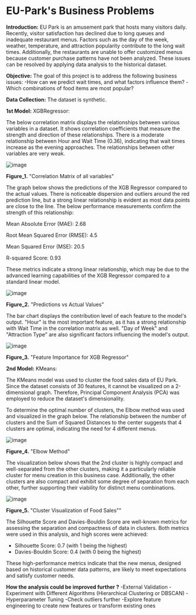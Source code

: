 # EU-Park's Business Problems  
    
**Introduction:** 
EU Park is an amusement park that hosts many visitors daily. Recently, visitor satisfaction has declined due to long queues and inadequate restaurant menus.
Factors such as the day of the week, weather, temperature, and attraction popularity contribute to the long wait times.
Additionally, the restaurants are unable to offer customized menus because customer purchase patterns have not been analyzed.
These issues can be resolved by applying data analysis to the historical dataset.

**Objective:** The goal of this project is to address the following business issues:
-How can we predict wait times, and what factors influence them?
-Which combinations of food items are most popular?

**Data Collection:** The dataset is synthetic.

**1st Model:** XGBRegressor:

The below correlation matrix displays the relationships between various variables in a dataset. 
It shows correlation coefficients that measure the strength and direction of these relationships. 
There is a moderate relationship between Hour and Wait Time (0.36), indicating that wait times increase as the evening approaches. 
The relationships between other variables are very weak.

![image](https://github.com/user-attachments/assets/b40f3bb2-3ac4-48f6-8ded-ec21675d495a)

**Figure_1.** "Correlation Matrix of all variables"

The graph below shows the predictions of the XGB Regressor compared to the actual values. 
There is noticeable dispersion and outliers around the red prediction line, but a strong linear relationship is evident as most data points are close to the line.
The below performance measurements confirm the strength of this relationship:

Mean Absolute Error (MAE): 2.68

Root Mean Squared Error (RMSE): 4.5

Mean Squared Error (MSE): 20.5

R-squared Score: 0.93

These metrics indicate a strong linear relationship, which may be due to the advanced learning capabilities of the XGB Regressor compared to a standard linear model.

![image](https://github.com/user-attachments/assets/7b94540c-eabb-4bd2-87df-64eebc28f4b7)

**Figure_2.** "Predictions vs Actual Values"

The bar chart displays the contribution level of each feature to the model's output. 
"Hour" is the most important feature, as it has a strong relationship with Wait Time in the correlation matrix as well. 
"Day of Week" and "Attraction Type" are also significant factors influencing the model's output.

![image](https://github.com/user-attachments/assets/88923918-e406-4761-8d2e-ec266f6413bc)

**Figure_3.** "Feature Importance for XGB Regressor"



**2nd Model:** KMeans:

The KMeans model was used to cluster the food sales data of EU Park. 
Since the dataset consists of 30 features, it cannot be visualized on a 2-dimensional graph. 
Therefore, Principal Component Analysis (PCA) was employed to reduce the dataset's dimensionality.

To determine the optimal number of clusters, the Elbow method was used and visualized in the graph below.
The relationship between the number of clusters and the Sum of Squared Distances to the center suggests that 4 clusters are optimal, indicating the need for 4 different menus.

![image](https://github.com/user-attachments/assets/8477480f-4140-414c-98a6-789ae36d1865)

**Figure_4.** "Elbow Method"

The visualization below shows that the 2nd cluster is highly compact and well-separated from the other clusters, making it a particularly reliable cluster for menu creation in this business case. 
Additionally, the other clusters are also compact and exhibit some degree of separation from each other, further supporting their viability for distinct menu combinations.

![image](https://github.com/user-attachments/assets/198741d0-2a4b-4e26-9094-fe0a6dba9e8b)

**Figure_5.** "Cluster Visualization of Food Sales""

The Silhouette Score and Davies-Bouldin Score are well-known metrics for assessing the separation and compactness of data in clusters. Both metrics were used in this analysis, and high scores were achieved:

- Silhouette Score: 0.7 (with 1 being the highest)
- Davies-Bouldin Score: 0.4 (with 0 being the highest)

These high-performance metrics indicate that the new menus, designed based on historical customer data patterns, are likely to meet expectations and satisfy customer needs.


**How the analysis could be improved further ?**
-External Validation
-Experiment with Different Algorithms (Hierarchical Clustering or DBSCAN)
-Hyperparameter Tuning
-Check outliers further
-Explore feature engineering to create new features or transform existing ones


                                        











